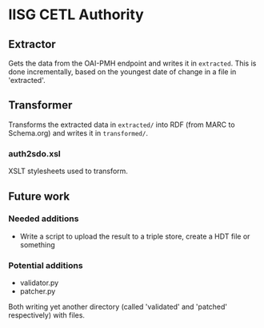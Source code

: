 # IISG CETL Authority

## Extractor
Gets the data from the OAI-PMH endpoint and writes it in `extracted`. This is done incrementally, based on the youngest date of change in a file in 'extracted'.

## Transformer
Transforms the extracted data in `extracted/` into RDF (from MARC to Schema.org) and writes it in `transformed/`.

### auth2sdo.xsl
XSLT stylesheets used to transform.

## Future work

### Needed additions
* Write a script to upload the result to a triple store, create a HDT file or something

### Potential additions
* validator.py
* patcher.py

Both writing yet another directory (called 'validated' and 'patched' respectively) with files.
